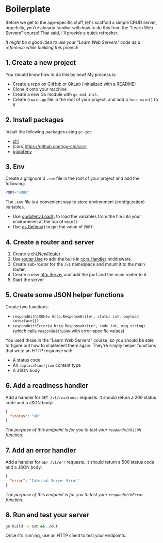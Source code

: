 # Boilerplate

Before we get to the app-specific stuff, let's scaffold a simple CRUD server, hopefully, you're already familiar with how to do this from the "Learn Web Servers" course! That said, I'll provide a quick refresher.

*It might be a good idea to use your "Learn Web Servers" code as a reference while building this project!*

## 1. Create a new project

You should know how to do this by now! My process is:

* Create a repo on GitHub or GitLab (initialized with a README)
* Clone it onto your machine
* Create a new Go module with `go mod init`.
* Create a `main.go` file in the root of your project, and add a `func main()` to it.

## 2. Install packages

Install the following packages using `go get`:

* [chi](https://github.com/go-chi/chi)
* [cors]https://github.com/go-chi/cors
* [godotenv](github.com/joho/godotenv)

## 3. Env

Create a gitignore'd `.env` file in the root of your project and add the following:

```bash
PORT="8080"
```

The `.env` file is a convenient way to store environment (configuration) variables.

* Use [godotenv.Load()](https://pkg.go.dev/github.com/joho/godotenv#Load) to load the variables from the file into your environment at the top of `main()`.
* Use [os.Getenv()](https://pkg.go.dev/os#Getenv) to get the value of `PORT`.

## 4. Create a router and server

1. Create a [chi.NewRouter](https://pkg.go.dev/github.com/go-chi/chi#NewRouter)
2. Use [router.Use](https://pkg.go.dev/github.com/go-chi/chi#Router.Use) to add the built-in [cors.Handler](https://pkg.go.dev/github.com/go-chi/cors#Handler) middleware.
3. Create sub-router for the `/v1` namespace and mount it to the main router.
4. Create a new [http.Server](https://pkg.go.dev/net/http#Server) and add the port and the main router to it.
5. Start the server

## 5. Create some JSON helper functions

Create two functions:

* `respondWithJSON(w http.ResponseWriter, status int, payload interface{})`
* `respondWithError(w http.ResponseWriter, code int, msg string)` (which calls `respondWithJSON` with error-specific values)

You used these in the "Learn Web Servers" course, so you should be able to figure out how to implement them again. They're simply helper functions that write an HTTP response with:

* A status code
* An `application/json` content type
* A JSON body

## 6. Add a readiness handler

Add a handler for `GET /v1/readiness` requests. It should return a 200 status code and a JSON body:

```json
{
  "status": "ok"
}
```

*The purpose of this endpoint is for you to test your `respondWithJSON` function.*

## 7. Add an error handler

Add a handler for `GET /v1/err` requests. It should return a 500 status code and a JSON body:

```json
{
  "error": "Internal Server Error"
}
```

*The purpose of this endpoint is for you to test your `respondWithError` function.*

## 8. Run and test your server

```bash
go build -o out && ./out
```

Once it's running, use an HTTP client to test your endpoints.